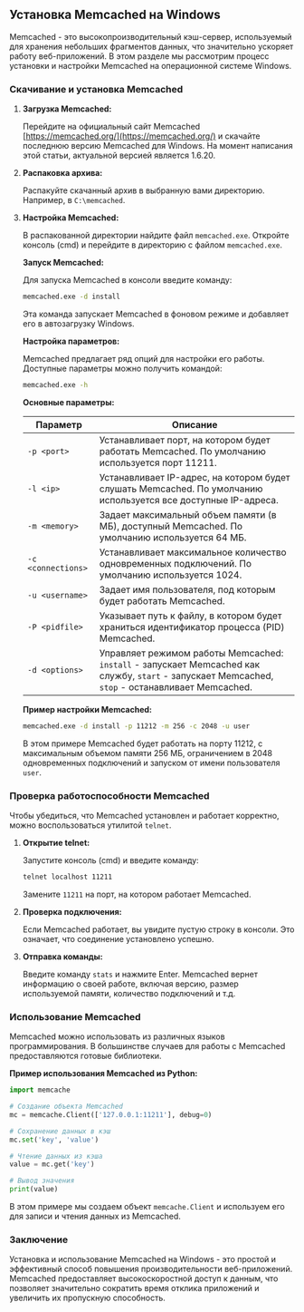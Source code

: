 ## Установка Memcached на Windows

Memcached - это высокопроизводительный кэш-сервер, используемый для хранения небольших фрагментов данных, что значительно ускоряет работу веб-приложений. В этом разделе мы рассмотрим процесс установки и настройки Memcached на операционной системе Windows.

### Скачивание и установка Memcached

1. **Загрузка Memcached:**

   Перейдите на официальный сайт Memcached [https://memcached.org/](https://memcached.org/) и скачайте последнюю версию Memcached для Windows. На момент написания этой статьи, актуальной версией является 1.6.20.

2. **Распаковка архива:**

   Распакуйте скачанный архив в выбранную вами директорию. Например, в `C:\memcached`.

3. **Настройка Memcached:**

   В распакованной директории найдите файл `memcached.exe`. Откройте консоль (cmd) и перейдите в директорию с файлом `memcached.exe`. 

   **Запуск Memcached:**

   Для запуска Memcached в консоли введите команду:

   ```bash
   memcached.exe -d install
   ```

   Эта команда запускает Memcached в фоновом режиме и добавляет его в автозагрузку Windows.

   **Настройка параметров:**

   Memcached предлагает ряд опций для настройки его работы. Доступные параметры можно получить командой:

   ```bash
   memcached.exe -h
   ```

   **Основные параметры:**

   | Параметр          | Описание                                                                                                                                                  |
   |-------------------|------------------------------------------------------------------------------------------------------------------------------------------------------------|
   | `-p <port>`         | Устанавливает порт, на котором будет работать Memcached. По умолчанию используется порт 11211.                                                       |
   | `-l <ip>`          | Устанавливает IP-адрес, на котором будет слушать Memcached. По умолчанию используется все доступные IP-адреса.                                        |
   | `-m <memory>`       | Задает максимальный объем памяти (в МБ), доступный Memcached. По умолчанию используется 64 МБ.                                                    |
   | `-c <connections>`  | Устанавливает максимальное количество одновременных подключений. По умолчанию используется 1024.                                                 |
   | `-u <username>`     | Задает имя пользователя, под которым будет работать Memcached.                                                                                       |
   | `-P <pidfile>`      | Указывает путь к файлу, в котором будет храниться идентификатор процесса (PID) Memcached.                                                        |
   | `-d <options>`      | Управляет режимом работы Memcached: `install` - запускает Memcached как службу, `start` - запускает Memcached, `stop` - останавливает Memcached. |

   **Пример настройки Memcached:**

   ```bash
   memcached.exe -d install -p 11212 -m 256 -c 2048 -u user
   ```

   В этом примере Memcached будет работать на порту 11212, с максимальным объемом памяти 256 МБ, ограничением в 2048 одновременных подключений и запуском от имени пользователя `user`.

### Проверка работоспособности Memcached

Чтобы убедиться, что Memcached установлен и работает корректно, можно воспользоваться утилитой `telnet`.

1. **Открытие telnet:**

   Запустите консоль (cmd) и введите команду:

   ```bash
   telnet localhost 11211
   ```

   Замените `11211` на порт, на котором работает Memcached.

2. **Проверка подключения:**

   Если Memcached работает, вы увидите пустую строку в консоли. Это означает, что соединение установлено успешно.

3. **Отправка команды:**

   Введите команду `stats` и нажмите Enter. Memcached вернет информацию о своей работе, включая версию, размер используемой памяти, количество подключений и т.д.

### Использование Memcached

Memcached можно использовать из различных языков программирования. В большинстве случаев для работы с Memcached предоставляются готовые библиотеки.

**Пример использования Memcached из Python:**

```python
import memcache

# Создание объекта Memcached
mc = memcache.Client(['127.0.0.1:11211'], debug=0)

# Сохранение данных в кэш
mc.set('key', 'value')

# Чтение данных из кэша
value = mc.get('key')

# Вывод значения
print(value)
```

В этом примере мы создаем объект `memcache.Client` и используем его для записи и чтения данных из Memcached.

### Заключение

Установка и использование Memcached на Windows - это простой и эффективный способ повышения производительности веб-приложений. Memcached предоставляет высокоскоростной доступ к данным, что позволяет значительно сократить время отклика приложений и увеличить их пропускную способность. 

